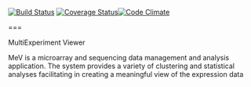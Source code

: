 [![Build Status](https://travis-ci.org/lev-kuznetsov/mev/badge.png?branch=crystal)](https://travis-ci.org/lev-kuznetsov/mev) [![Coverage Status](https://coveralls.io/repos/lev-kuznetsov/mev/badge.png?branch=crystal)](https://coveralls.io/r/lev-kuznetsov/mev?branch=crystal)[![Code Climate](https://codeclimate.com/github/lev-kuznetsov/mev.png)](https://codeclimate.com/github/lev-kuznetsov/mev?branch=crystal)

===

MultiExperiment Viewer

MeV is a microarray and sequencing data management and analysis application. The system provides a variety of clustering and statistical analyses facilitating in creating a meaningful view of the expression data
